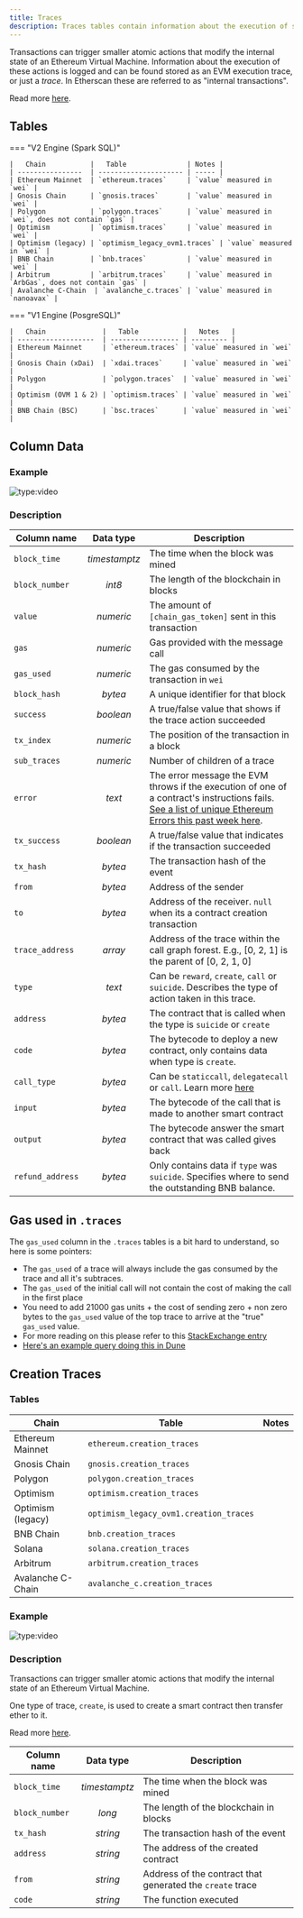 ```yaml
---
title: Traces
description: Traces tables contain information about the execution of smaller atomic actions generated by transactions.
---
```


Transactions can trigger smaller atomic actions that modify the internal state of an Ethereum Virtual Machine. Information about the execution of these actions is logged and can be found stored as an EVM execution trace, or just a _trace_. In Etherscan these are referred to as "internal transactions".

Read more [here](https://medium.com/chainalysis/ethereum-traces-not-transactions-3f0533d26aa).

## Tables

=== "V2 Engine (Spark SQL)"

    |   Chain           |   Table               | Notes |
    | ----------------  | --------------------- | ----- |
    | Ethereum Mainnet  | `ethereum.traces`     | `value` measured in `wei` |
    | Gnosis Chain      | `gnosis.traces`       | `value` measured in `wei` |
    | Polygon           | `polygon.traces`      | `value` measured in `wei`, does not contain `gas` |
    | Optimism          | `optimism.traces`     | `value` measured in `wei` |
    | Optimism (legacy) | `optimism_legacy_ovm1.traces` | `value` measured in `wei` |
    | BNB Chain         | `bnb.traces`          | `value` measured in `wei` |
    | Arbitrum          | `arbitrum.traces`     | `value` measured in `ArbGas`, does not contain `gas` |
    | Avalanche C-Chain  | `avalanche_c.traces` | `value` measured in `nanoavax` |

=== "V1 Engine (PosgreSQL)"

    |   Chain              |   Table           |   Notes   |
    | -------------------  | ----------------- | --------- |
    | Ethereum Mainnet     | `ethereum.traces` | `value` measured in `wei`  |
    | Gnosis Chain (xDai)  | `xdai.traces`     | `value` measured in `wei` |
    | Polygon              | `polygon.traces`  | `value` measured in `wei`  |
    | Optimism (OVM 1 & 2) | `optimism.traces` | `value` measured in `wei`  |
    | BNB Chain (BSC)      | `bsc.traces`      | `value` measured in `wei`  |

## Column Data

### Example

![type:video](https://dune.com/embeds/1582215/2633989/e683cb9b-9074-43d3-b1b4-cf9940786b2c)

### Description

|   Column name    |   Data type    |   Description                                                            |
| --------------------- | :------------: | ------------------------------------------------------------------ |
| `block_time`     | _timestamptz_ | The time when the block was mined                                        |
| `block_number`   | _int8_        | The length of the blockchain in blocks                                   |
| `value`          | _numeric_     | The amount of `[chain_gas_token]` sent in this transaction               |
| `gas`            | _numeric_     | Gas provided with the message call                                       |
| `gas_used`       | _numeric_     | The gas consumed by the transaction in `wei`                            |
| `block_hash`     | _bytea_       | A unique identifier for that block                                       |
| `success`        | _boolean_     | A true/false value that shows if the trace action succeeded              |
| `tx_index`       | _numeric_     | The position of the transaction in a block                               |
| `sub_traces`     | _numeric_     | Number of children of a trace                                            |
| `error`          |  _text_       | The error message the EVM throws if the execution of one of a contract's instructions fails. [See a list of unique Ethereum Errors this past week here](https://dune.com/queries/1582755). |
| `tx_success`     | _boolean_     | A true/false value that indicates if the transaction succeeded           |
| `tx_hash`        | _bytea_       | The transaction hash of the event                                        |
| `from`           | _bytea_       | Address of the sender                                                    |
| `to`             | _bytea_       | Address of the receiver. `null` when its a contract creation transaction |
| `trace_address`  | _array_       | Address of the trace within the call graph forest. E.g., [0, 2, 1] is the parent of [0, 2, 1, 0] |
| `type`           | _text_        | Can be `reward`, `create`, `call` or `suicide`. Describes the type of action taken in this trace. | 
|`address`         | _bytea_       | The contract that is called when the type is `suicide` or `create`       |
| `code`           | _bytea_       | The bytecode to deploy a new contract, only contains data when type is `create`. |
| `call_type`      | _bytea_       | Can be `staticcall`, `delegatecall` or `call`. Learn more [here](https://medium.com/coinmonks/delegatecall-calling-another-contract-function-in-solidity-b579f804178c) |
| `input`          | _bytea_       | The bytecode of the call that is made to another smart contract          |
| `output`         | _bytea_       | The bytecode answer the smart contract that was called gives back        |
| `refund_address` | _bytea_       | Only contains data if `type` was `suicide`. Specifies where to send the outstanding BNB balance. |

## Gas used in `.traces`

The `gas_used` column in the `.traces` tables is a bit hard to understand, so here is some pointers:

- The `gas_used` of a trace will always include the gas consumed by the trace and all it's subtraces.
- The `gas_used` of the initial call will not contain the cost of making the call in the first place
- You need to add 21000 gas units + the cost of sending zero + non zero bytes to the `gas_used` value of the top trace to arrive at the "true" `gas_used` value.
- For more reading on this please refer to this [StackExchange entry](https://ethereum.stackexchange.com/questions/31443/what-do-the-response-values-of-a-parity-trace-transaction-call-actually-repres)
- [Here's an example query doing this in Dune](https://dune.com/queries/895857)

## Creation Traces


### Tables

|   Chain           |   Table               | Notes |
| ----------------  | --------------------- | ----- |
| Ethereum Mainnet  | `ethereum.creation_traces`     |  |
| Gnosis Chain      | `gnosis.creation_traces`       |  |
| Polygon           | `polygon.creation_traces`      |  |
| Optimism          | `optimism.creation_traces`     |  |
| Optimism (legacy) | `optimism_legacy_ovm1.creation_traces` |  |
| BNB Chain         | `bnb.creation_traces`          |  |
| Solana            | `solana.creation_traces`       |  |
| Arbitrum          | `arbitrum.creation_traces`     |  |
| Avalanche C-Chain  | `avalanche_c.creation_traces` |  |

### Example

![type:video](https://dune.com/embeds/1612273/2673868/6953efb3-bb8a-40c8-9e1b-a455dd7b0ae6)

### Description

Transactions can trigger smaller atomic actions that modify the internal state of an Ethereum Virtual Machine. 

One type of trace, `create`, is used to create a smart contract then transfer ether to it.

Read more [here](https://medium.com/chainalysis/ethereum-traces-not-transactions-3f0533d26aa).

|   Column name  |   Data type   | Description |
| -------------- | :-----------: | --------------- |
| `block_time`   | _timestamptz_ | The time when the block was mined |
| `block_number` | _long_        | The length of the blockchain in blocks |
| `tx_hash`      | _string_      | The transaction hash of the event |
| `address`      | _string_      | The address of the created contract |
| `from`         | _string_      | Address of the contract that generated the `create` trace |
| `code`         | _string_      | The function executed |